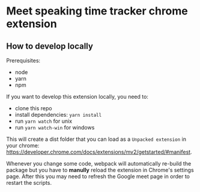 # Meet speaking time tracker chrome extension

## How to develop locally

Prerequisites:
- node
- yarn
- npm

If you want to develop this extension locally, you need to:
- clone this repo
- install dependencies: `yarn install`
- run `yarn watch` for unix
- run `yarn watch-win` for windows

This will create a dist folder that you can load as a `Unpacked extension` in your chrome: https://developer.chrome.com/docs/extensions/mv2/getstarted/#manifest.

Whenever you change some code, webpack will automatically re-build the package but you have to **manully** reload the extension in Chrome's settings page. After this you may need to refresh the Google meet page in order to restart the scripts.